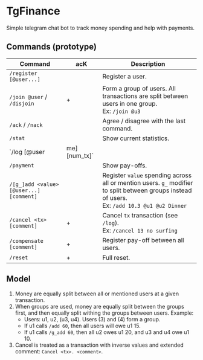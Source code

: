 # TgFinance

Simple telegram chat bot to track money spending and help with payments.

## Commands (prototype)

Command                                 | acK | Description
--------------------------------------- | --- | ------------
`/register [@user...]`                  |     | Register a user.
`/join @user` / `/disjoin`              |  +  | Form a group of users. All transactions are split between users in one group. <br> Ex: `/join @u3`
`/ack` / `/nack`                        |     | Agree / disagree with the last command.
`/stat`                                 |     | Show current statistics.
`/log [@user|me] [num_tx]`              |     | Show last `num_tx` transactions (must be positive integer number, default: 10) for a given @user, self (`me`), or all if omitted. <br> Ex: `/log me 10`.
`/payment`                              |     | Show pay-offs.
`/[g_]add <value> [@user...] [comment]` |     | Register `value` spending across all or mention users. `g_` modifier to split between groups instead of users. <br> Ex: `/add 10.3 @u1 @u2 Dinner`
`/cancel <tx> [comment]`                |  +  | Cancel `tx` transaction (see `/log`). <br> Ex: `/cancel 13 no surfing`
`/compensate [comment]`                 |  +  | Register pay-off between all users.
`/reset`                                |  +  | Full reset.

## Model

1. Money are equally split between all or mentioned users at a given transaction.
2. When groups are used, money are equally split between the groups first,
   and then equally split withing the groups between users. Example:
   - Users: u1, u2, (u3, u4). Users (3) and (4) form a group.
   - If u1 calls `/add 60`, then all users will owe u1 15.
   - If u1 calls `/g_add 60`, then all u2 owes u1 20, and u3 and u4 owe u1 10.
3. Cancel is treated as a transaction with inverse values and extended comment:
   `Cancel <tx>. <comment>`.

